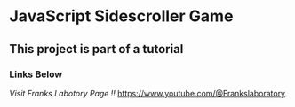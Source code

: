 # JavaScript Sidescroller Game

## This project is part of a tutorial

### Links Below

_Visit Franks Labotory Page !!_ https://www.youtube.com/@Frankslaboratory
